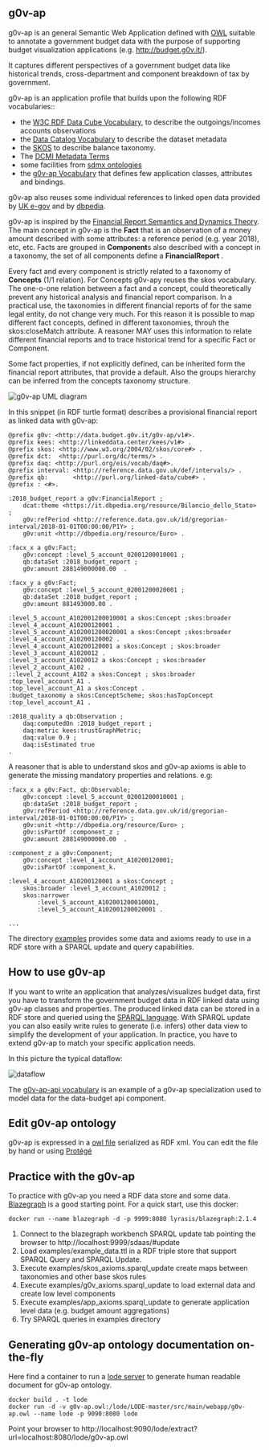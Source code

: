 g0v-ap
-------

g0v-ap is an general Semantic Web Application defined with [OWL](https://www.w3.org/TR/owl2-primer/) suitable to annotate a government budget data with the purpose of supporting budget visualization applications (e.g. http://budget.g0v.it/).  

It captures different perspectives of a government budget data like historical trends, cross-department and component breakdown of tax by government. 

g0v-ap is an application profile that builds upon the following RDF vocabularies:: 

- the [W3C RDF Data Cube Vocabulary](https://www.w3.org/TR/vocab-data-cube), to describe the outgoings/incomes accounts observations
- the [Data Catalog Vocabulary](https://www.w3.org/TR/vocab-dcat/) to describe the dataset metadata
- the [SKOS](https://www.w3.org/TR/skos-primer) to describe balance taxonomy.
- The [DCMI Metadata Terms](http://dublincore.org/documents/dcmi-terms/)
- some facilities from [sdmx ontologies](https://sdmx.org/)
- the [g0v-ap Vocabulary](http://data.budget.g0v.it/g0v-ap/v1) that defines few application classes, attributes and bindings.

g0v-ap also reuses some individual references to linked open data provided by [UK e-gov](https://github.com/alphagov/datagovuk_reference) and by [dbpedia](http://dbpedia.org/).

g0v-ap is inspired by the [Financial Report Semantics and Dynamics Theory](doc/Theory-2017-06-26.pdf). The main concept in g0v-ap is the **Fact** that is an observation of a money amount described with some attributes: a reference period (e.g. year 2018), etc, etc. Facts  are grouped in **Component**s also described with a concept in a taxonomy, the set of all components define a **FinancialReport** .

Every fact and every component is strictly related to a taxonomy of **Concepts** (1/1 relation). For Concepts g0v-apy reuses the skos vocabulary. 
The one-o-one relation between a fact and a concept, could theoretically prevent any historical analysis and financial report comparison. 
In a practical use, the taxonomies in different financial reports of for the same legal entity, do not change very much. 
For this reason it is possible to map different fact concepts, defined in different taxonomies, throuh the skos:closeMatch attribute. 
A reasoner MAY uses this information to relate different financial reports and to trace historical trend for a specific Fact or Component.

Some fact properties, if not explicitly defined, can be inherited form the financial report attributes, that provide a default. Also the groups hierarchy can be inferred from the concepts taxonomy structure.

![g0v-ap UML diagram](doc/g0v-ap-uml-diagram.png)


In this snippet (in RDF turtle format) describes a provisional financial report as linked data with g0v-ap:

```
@prefix g0v: <http://data.budget.g0v.it/g0v-ap/v1#>.
@prefix kees: <http://linkeddata.center/kees/v1#> .
@prefix skos: <http://www.w3.org/2004/02/skos/core#> .
@prefix dct:  <http://purl.org/dc/terms/> .
@prefix daq: <http://purl.org/eis/vocab/daq#>.
@prefix interval: <http://reference.data.gov.uk/def/intervals/> .
@prefix qb:       <http://purl.org/linked-data/cube#> .
@prefix : <#>.

:2018_budget_report a g0v:FinancialReport ;
	dcat:theme <https://it.dbpedia.org/resource/Bilancio_dello_Stato> ;
	g0v:refPeriod <http://reference.data.gov.uk/id/gregorian-interval/2018-01-01T00:00:00/P1Y> ;
	g0v:unit <http://dbpedia.org/resource/Euro> .
	
:facx_x a g0v:Fact;
	g0v:concept :level_5_account_02001200010001 ;
	qb:dataSet :2018_budget_report ;
	g0v:amount 288149000000.00	.

:facx_y a g0v:Fact;
	g0v:concept :level_5_account_02001200020001 ;
	qb:dataSet :2018_budget_report ;
	g0v:amount 881493000.00	.
	
:level_5_account_A102001200010001 a skos:Concept ;skos:broader :level_4_account_A10200120001 .
:level_5_account_A102001200020001 a skos:Concept ;skos:broader :level_4_account_A10200120002 .
:level_4_account_A10200120001 a skos:Concept ; skos:broader :level_3_account_A1020012 .
:level_3_account_A1020012 a skos:Concept ; skos:broader :level_2_account_A102 .
::level_2_account_A102 a skos:Concept ; skos:broader :top_level_account_A1 .
:top_level_account_A1 a skos:Concept .
:budget_taxonomy a skos:ConceptScheme; skos:hasTopConcept :top_level_account_A1 .

:2018_quality a qb:Observation ;
    daq:computedOn :2018_budget_report ; 
    daq:metric kees:trustGraphMetric;
    daq:value 0.9 ;
    daq:isEstimated true 
.
```

A reasoner that is able to understand skos and g0v-ap axioms is able to generate the missing mandatory properties and relations. e.g:

```
:facx_x a g0v:Fact, qb:Observable;
	g0v:concept :level_5_account_02001200010001 ;
	qb:dataSet :2018_budget_report ;
	g0v:refPeriod <http://reference.data.gov.uk/id/gregorian-interval/2018-01-01T00:00:00/P1Y> ;
	g0v:unit <http://dbpedia.org/resource/Euro> ;
	g0v:isPartOf :component_z ;
	g0v:amount 288149000000.00	.

:component_z a g0v:Component;
    g0v:concept :level_4_account_A10200120001;
    g0v:isPartOf :component_k.
    
:level_4_account_A10200120001 a skos:Concept ; 
    skos:broader :level_3_account_A1020012 ;
    skos:narrower 
        :level_5_account_A102001200010001,
        :level_5_account_A102001200020001 .

...

```


The directory [examples](examples/README.ttl) provides some data and axioms ready to use in a RDF store with a SPARQL update and query capabilities.

## How to use g0v-ap

If you want to write an application that analyzes/visualizes budget data, first you have to transform the government budget data in RDF linked 
data using g0v-ap classes and properties. The produced linked data can be stored in a RDF store and queried using the [SPARQL language](http://www.w3.org/TR/sparql11-query/).
With SPARQL update you can also easily write rules to generate (i.e. infers) other data view to simplify the development of your application.
In practice, you have to extend g0v-ap to match your specific application needs.

In this picture the typical dataflow:

![dataflow](doc/g0v-budget-dataflow.png)


The [g0v-ap-api vocabulary](http://data.budget.g0v.it/g0v-ap-api/v1) is an example of a g0v-ap specialization used to model data for the data-budget api component.


## Edit g0v-ap ontology

g0v-ap is expressed in a [owl file](g0v-ap.owl) serialized as RDF xml. You can edit the file by hand or using [Protégé](https://protege.stanford.edu/)

## Practice with the g0v-ap

To practice with g0v-ap you need a RDF data store and some data. [Blazegraph](https://www.blazegraph.com/) is a good starting point. For a quick start, use this docker:

```	
docker run --name blazegraph -d -p 9999:8080 lyrasis/blazegraph:2.1.4
```

1. Connect to the blazegraph workbench SPARQL update tab pointing the browser to http://localhost:9999/sdaas/#update
2. Load examples/example_data.ttl in a RDF triple store that support SPARQL Query and SPARQL Update.
2. Execute examples/skos_axioms.sparql_update create maps between taxonomies and other base skos rules
3. Execute examples/g0v_axioms.sparql_update to load external data and create low level components
4. Execute examples/app_axioms.sparql_update to generate application level data (e.g. budget amount aggregations)
5. Try SPARQL queries in examples directory


## Generating g0v-ap ontology documentation on-the-fly

Here find a container to run a [lode server](https://github.com/essepuntato/LODE) to generate human readable document for g0v-ap ontology.
 
```	
docker build . -t lode
docker run -d -v g0v-ap.owl:/lode/LODE-master/src/main/webapp/g0v-ap.owl --name lode -p 9090:8080 lode
```

Point your browser to http://localhost:9090/lode/extract?url=localhost:8080/lode/g0v-ap.owl


